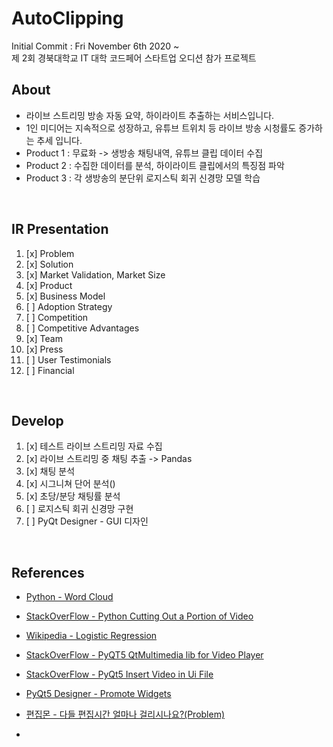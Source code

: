 # AutoClipping

Initial Commit : Fri November 6th 2020 ~ <br>
제 2회 경북대학교 IT 대학 코드페어 스타트업 오디션 참가 프로젝트 <br>

## About

- 라이브 스트리밍 방송 자동 요약, 하이라이트 추출하는 서비스입니다.
- 1인 미디어는 지속적으로 성장하고, 유튜브 트위치 등 라이브 방송 시청률도 증가하는 추세 입니다.
- Product 1 : 무료화 -> 생방송 채팅내역, 유튜브 클립 데이터 수집
- Product 2 : 수집한 데이터를 분석, 하이라이트 클립에서의 특징점 파악
- Product 3 : 각 생방송의 분단위 로지스틱 회귀 신경망 모델 학습

<br>

## IR Presentation
1. [x] Problem
2. [x] Solution
3. [x] Market Validation, Market Size
4. [x] Product
5. [x] Business Model
6. [ ] Adoption Strategy
7. [ ] Competition
8. [ ] Competitive Advantages
9. [x] Team
10. [x] Press
11. [ ] User Testimonials
12. [ ] Financial

<br>

## Develop
1. [x] 테스트 라이브 스트리밍 자료 수집
2. [x] 라이브 스트리밍 중 채팅 추출 -> Pandas
3. [x] 채팅 분석
4. [x] 시그니쳐 단어 분석()
5. [x] 초당/분당 채팅률 분석
6. [ ] 로지스틱 회귀 신경망 구현
7. [ ] PyQt Designer - GUI 디자인

<br>


## References

- [Python - Word Cloud](https://imworld.tistory.com/59)

- [StackOverFlow - Python Cutting Out a Portion of Video](https://stackoverflow.com/questions/37317140/cutting-out-a-portion-of-video-python)

- [Wikipedia - Logistic Regression](https://ko.wikipedia.org/wiki/%EB%A1%9C%EC%A7%80%EC%8A%A4%ED%8B%B1_%ED%9A%8C%EA%B7%80)

- [StackOverFlow - PyQT5 QtMultimedia lib for Video Player](https://stackoverflow.com/questions/23953944/phonon-class-not-present-in-pyqt5)

- [StackOverFlow - PyQt5 Insert Video in Ui File](https://stackoverflow.com/questions/47259825/how-to-insert-video-in-ui-file-which-made-at-qt-designer)

- [PyQt5 Designer - Promote Widgets](https://4uwingnet.tistory.com/8)

- [편집몬 - 다들 편집시간 얼마나 걸리시나요?(Problem)](https://editmon.com/board/index.html?id=jage&page=39&PHPSESSID=185e5c58141ffe68e29cf22ab6b034e3&no=1152&PHPSESSID=185e5c58141ffe68e29cf22ab6b034e3)

- 